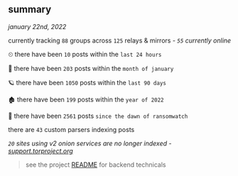 
## summary
_january 22nd, 2022_

currently tracking `88` groups across `125` relays & mirrors - _`55` currently online_

⏲ there have been `10` posts within the `last 24 hours`

🦈 there have been `203` posts within the `month of january`

🪐 there have been `1050` posts within the `last 90 days`

🏚 there have been `199` posts within the `year of 2022`

🦕 there have been `2561` posts `since the dawn of ransomwatch`

there are `43` custom parsers indexing posts

_`20` sites using v2 onion services are no longer indexed - [support.torproject.org](https://support.torproject.org/onionservices/v2-deprecation/)_

> see the project [README](https://github.com/thetanz/ransomwatch#ransomwatch--) for backend technicals
